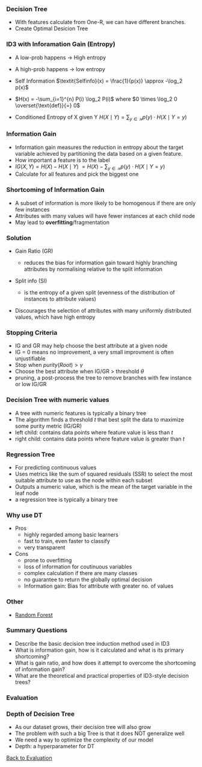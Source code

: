 ### Decision Tree
- With features calculate from One-R, we can have different branches.
- Create Optimal Desicion Tree

### ID3 with Inforamation Gain (Entropy)
- A low-prob happens -> High entropy
- A high-prob happens -> low entropy

- Self Information $\textit{Selfinfo}(x) = \frac{1}{p(x)} \approx -\log_2 p(x)$

- $H(x) = -\sum_{i=1}^{n} P(i) \log_2 P(i)$ where $0 \times \log_2 0 \overset{\text{def}}{=} 0$

- Conditioned Entropy of X given Y $H(X \mid Y) = \sum_{y \in \mathcal{Y}} p(y) \cdot H(X \mid Y = y)$

### Information Gain
- Information gain measures the reduction in entropy about the target variable achieved by partitioning the data based on a given feature.
- How important a feature is to the label
- $IG(X, Y) = H(X) - H(X \mid Y)$ $= H(X) - \sum_{y \in \mathcal{Y}} p(y) \cdot H(X \mid Y = y)$
- Calculate for all features and pick the biggest one

### Shortcoming of Information Gain
- A subset of information is more likely to be homogenous if there are only few instances
- Attributes with many values will have fewer instances at each child node 
- May lead to **overfitting**/fragmentation

### Solution
- Gain Ratio (GR)
    - reduces the bias for information gain toward highly branching attributes by normalising relative to the split information 

- Split info (SI)
    - is the entropy of a given split (evenness of the distribution of instances to attribute values)
- Discourages the selection of attributes with many uniformly distributed values, which have high entropy

### Stopping Criteria 
- IG and GR may help choose the best attribute at a given node
- IG = 0 means no improvement, a very small improvment is often unjustifiable
- Stop when $purity(Root) > \gamma$
- Choose the best attribute when IG/GR > threshold $\theta$
- pruning, a post-process the tree to remove branches with few instance or low IG/GR

### Decision Tree with numeric values
- A tree with numeric features is typically a binary tree
- The algorithm finds a threshold $t$ that best split the data to maximize some purity metric (IG/GR)
- left child: contains data points where feature value is less than $t$
- right child: contains data points where feature value is greater than $t$

### Regression Tree
- For predicting continuous values
- Uses metrics like the sum of squared residuals (SSR) to select the most suitable attribute to use as the node within each subset
- Outputs a numeric value, which is the mean of the target variable in the leaf node
- a regression tree is typically a binary tree

### Why use DT
- Pros
    - highly regarded among basic learners
    - fast to train, even faster to classify
    - very transparent 
- Cons
    - prone to overfitting
    - loss of information for coutinuous variables
    - complex calculation if there are many classes
    - no guarantee to return the globally optimal decision
    - Information gain: Bias for attribute with greater no. of values

### Other
- [Random Forest](Random_Forest.md)

### Summary Questions
- Describe the basic decision tree induction method used in ID3
- What is information gain, how is it calculated and what is its
primary shortcoming?
- What is gain ratio, and how does it attempt to overcome the
shortcoming of information gain?
- What are the theoretical and practical properties of ID3-style
decision trees?


### Evaluation
### Depth of Decision Tree
- As our dataset grows, their decision tree will also grow
- The problem with such a big Tree is that it does NOT generalize well
- We need a way to optimize the complexity of our model
- Depth: a hyperparameter for DT

[Back to Evaluation](Evaluation.md)
